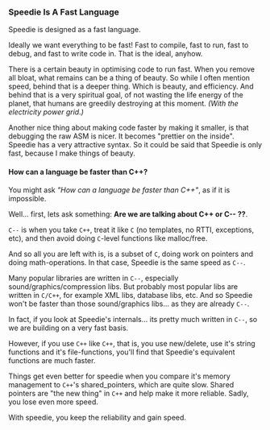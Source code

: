 ### Speedie Is A Fast Language


Speedie is designed as a fast language.

Ideally we want everything to be fast! Fast to compile, fast to run, fast to debug, and fast to write code in. That is the ideal, anyhow.

There is a certain beauty in optimising code to run fast. When you remove all bloat, what remains can be a thing of beauty. So while I often mention speed, behind that is a deeper thing. Which is beauty, and efficiency. And behind that is a very spiritual goal, of not wasting the life energy of the planet, that humans are greedily destroying at this moment. _(With the electricity power grid.)_

Another nice thing about making code faster by making it smaller, is that debugging the raw ASM is nicer. It becomes "prettier on the inside". Speedie has a very attractive syntax. So it could be said that Speedie is only fast, because I make things of beauty.

#### How can a language be faster than C++?

You might ask _"How can a language be faster than C++"_, as if it is impossible.

Well... first, lets ask something: **Are we are talking about C++ or C-- ??**.

`C--` is when you take `C++`, treat it like `C` (no templates, no RTTI, exceptions, etc), and then avoid doing `C`-level functions like malloc/free.

And so all you are left with is, is a subset of `C`, doing work on pointers and doing math-operations. In that case, Speedie is the same speed as `C--`.

Many popular libraries are written in `C--`, especially sound/graphics/compression libs. But probably most popular libs are written in `C/C++`, for example XML libs, database libs, etc. And so Speedie won't be faster than those sound/graphics libs... as they are already `C--`.

In fact, if you look at Speedie's internals... its pretty much written in `C--`, so we are building on a very fast basis.

However, if you use `C++` like `C++`, that is, you use new/delete, use it's string functions and it's file-functions, you'll find that Speedie's equivalent functions are much faster.

Things get even better	for speedie when you compare it's memory management to `C++`'s shared_pointers, which are quite slow. Shared pointers are "the new thing" in `C++` and help make it more reliable. Sadly, you lose even more speed.

With speedie, you keep the reliability and gain speed.


